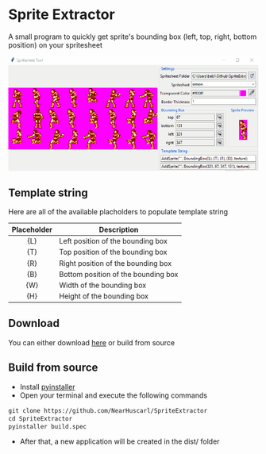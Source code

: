 # Sprite Extractor

A small program to quickly get sprite's bounding box (left, top, right, bottom position) on your spritesheet

![Animated demonstration](demo.gif)

## Template string

Here are all of the available placholders to populate template string

| Placeholder | Description                         |
|:-----------:|-------------------------------------|
| {L}         | Left position of the bounding box   |
| {T}         | Top position of the bounding box    |
| {R}         | Right position of the bounding box  |
| {B}         | Bottom position of the bounding box |
| {W}         | Width of the bounding box           |
| {H}         | Height of the bounding box          |

## Download

You can either download [here] or build from source

## Build from source

* Install [pyinstaller](https://www.pyinstaller.org/)
* Open your terminal and execute the following commands
```
git clone https://github.com/NearHuscarl/SpriteExtractor
cd SpriteExtractor
pyinstaller build.spec
```
* After that, a new application will be created in the dist/ folder

[here]: https://github.com/NearHuscarl/SpriteExtractor/releases